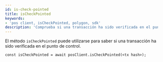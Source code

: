 ```yaml
---
id: is-check-pointed
title: isCheckPointed
keywords:
- 'pos client, isCheckPointed, polygon, sdk'
description: 'Comprueba si una transacción ha sido verificada en el punto de control.'
---
```


El método `isCheckPointed` puede utilizarse para saber si una transacción ha sido verificada en el punto de control.

```
const isCheckPointed = await posClient.isCheckPointed(<tx hash>);
```
